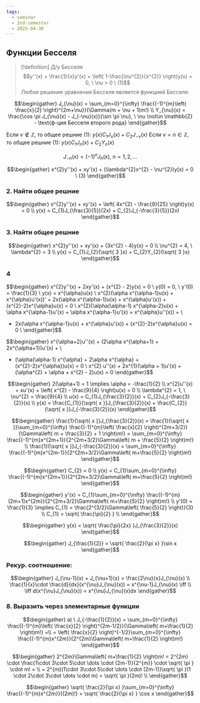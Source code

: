 ```yaml
---
tags:
  - seminar
  - 2nd-semester
  - 2025-04-30
---
```


## Функции Бесселя

> [!definition] Д/у Бесселя
> $$y''(x) + \frac{1}{x}y'(x) + \left( 1-\frac{\nu^{2}}{x^{2}} \right)y(x) = 0, \ \nu > 0 \ (1)$$
> Любое решение уравнения Бесселя является функцией Бесселя.


$$\begin{gather}
J_{\nu}(x) = \sum_{m=0}^{\infty} \frac{(-1)^{m}\left( \frac{x}{2} \right)^{2m+\nu}}{\Gamma(m + \nu + 1)m!} \\
Y_{\nu}(x) = \frac{\cos \pi J_{\nu}(x) - J_{-\nu}(x)}{\sin \pi \nu}, \ \nu \not\in \mathbb{Z} - \text{ф-ция Бесселя второго рода}
\end{gather}$$

Если $\nu \not\in\mathbb{Z}$, то общее решние (1): $y(x)C_{1}J_{\nu}(x) + C_{2}J_{-\nu}(x)$
Если $\nu = n \in\mathbb{Z}$, то общее решние (1): $y(x)C_{1}J_{n}(x) + C_{2}Y_{n}(x)$

$$J_{-n}(x) = (-1)^{n}J_{n}(x), \ n = 1,2,\dots$$

$$\begin{gather}
x^{2}y''(x) + xy'(x) + (\lambda^{2}x^{2} - \nu^{2})y(x) = 0 \ (3)
\end{gather}$$

### 2. Найти общее решние

$$\begin{gather}
x^{2}y''(x) + xy'(x) + \left( 4x^{2} - \frac{9}{25} \right)y(x) = 0 \\
y(x) = C_{1}J_{\frac{3}{5}}(2x) + C_{2}J_{-\frac{3}{5}}(2x)
\end{gather}$$

### 3. Найти общее решние

$$\begin{gather}
x^{2}y''(x) + xy'(x) + (3x^{2} - 4)y(x) = 0 \\
\nu^{2} = 4, \ \lambda^{2} = 3 \\
y(x) = C_{1}J_{2}(\sqrt{ 3 }x) + C_{2}Y_{2}(\sqrt{ 3 }x)
\end{gather}$$

### 4

$$\begin{gather}
x^{2}y''(x) + 2xy'(x) + (x^{2} - 2)y(x) = 0 \\
y(0) = 0, \ y'(0) = \frac{1}{3} \\
y(x) = x^{\alpha}u(x) \\
x^{2}(\alpha x^{\alpha-1}u(x) + x^{\alpha}u'(x))' + 2x(\alpha x^{\alpha-1}u(x) + x^{\alpha}u'(x)) + (x^{2}-2)x^{\alpha}u(x) = 0 \\
x^{2}(\alpha(\alpha-1) x^{\alpha-2}u(x) + \alpha x^{\alpha-1}u'(x) + \alpha x^{\alpha-1}u'(x) + x^{\alpha}u''(x)) + \\
+ 2x(\alpha x^{\alpha-1}u(x) + x^{\alpha}u'(x)) + (x^{2}-2)x^{\alpha}u(x) = 0 \\
\end{gather}$$

$$\begin{gather}
x^{\alpha+2}u''(x) + (2\alpha x^{\alpha+1} + 2x^{\alpha+1})u'(x) + \\
+ (\alpha(\alpha-1) x^{\alpha} + 2\alpha x^{\alpha} + (x^{2}-2)x^{\alpha})u(x) = 0 \\
x^{2} u''(x) + 2x^{1}(\alpha + 1)u'(x) + (\alpha^{2} + \alpha + x^{2} - 2)u(x) = 0
\end{gather}$$

$$\begin{gather}
2(\alpha+1) = 1 \implies \alpha = -\frac{1}{2} \\
x^{2}u''(x) + xu'(x) + \left( x^{2} - \frac{9}{4} \right)u(x) = 0 \\
\lambda^{2} = 1, \ \nu^{2} = \frac{9}{4} \\
u(x) = C_{1}J_{\frac{3}{2}}(x) + C_{2}J_{-\frac{3}{2}}(x) \\
y(x) = \frac{C_{1}}{\sqrt{ x }}J_{\frac{3}{2}}(x) + \frac{C_{2}}{\sqrt{ x }}J_{-\frac{3}{2}}(x)
\end{gather}$$

$$\begin{gather}
\frac{1}{\sqrt{ x }}J_{\frac{3}{2}}(x) = \frac{1}{\sqrt{ x }}\sum_{m=0}^{\infty} \frac{(-1)^{m}\left( \frac{x}{2} \right)^{2m+3/2}}{\Gamma\left( m + \frac{3}{2} + 1 \right)m!} = \sum_{m=0}^{\infty} \frac{(-1)^{m}x^{2m+1}}{2^{2m+3/2}\Gamma\left( m + \frac{5}{2} \right)m!} \\
\frac{1}{\sqrt{ x }}J_{-\frac{3}{2}}(x) = \sum_{m=0}^{\infty} \frac{(-1)^{m}x^{2m-1}}{2^{2m+3/2}\Gamma\left( m+\frac{5}{2} \right)m!}
\end{gather}$$

$$\begin{gather}
C_{2} = 0 \\
y(x) = C_{1}\sum_{m=0}^{\infty} \frac{(-1)^{m}x^{2m+1}}{2^{2m+3/2}\Gamma\left( m+\frac{5}{2} \right)m!}
\end{gather}$$

$$\begin{gather}
y'(x) = C_{1}\sum_{m=0}^{\infty} \frac{(-1)^{m}(2m+1)x^{2m}}{2^{2m+3/2}\Gamma\left( m+\frac{5}{2} \right)m!} \\
y'(0) = \frac{1}{3} \implies C_{1} = \frac{2^{3/2}\Gamma\left( \frac{5}{2} \right)}{3} \\
C_{1} = \sqrt{ \frac{\pi}{2} } \\
\end{gather}$$

$$\begin{gather}
y(x) = \sqrt{ \frac{\pi}{2x} }J_{\frac{3}{2}}(x)
\end{gather}$$

$$\begin{gather}
J_{\frac{1}{2}} = \sqrt{ \frac{2}{\pi x} }\sin x
\end{gather}$$

### Рекур. соотношение:

$$\begin{gather}
J_{\nu-1}(x) + J_{\nu+1}(x) = \frac{2\nu}{x}J_{\nu}(x) \\
\frac{1}{x}\cdot \frac{d}{dx}(x^{\nu}J_{\nu}(x)) = x^{\nu-1}J_{\nu}(x) \iff \\
\iff d(x^{\nu}J_{\nu}(x)) = x^{\nu}J_{\nu}(x)dx
\end{gather}$$

### 8. Выразить через элементарные функции

$$\begin{gather}
a) \ J_{-\frac{1}{2}}(x) = \sum_{m=0}^{\infty}  \frac{(-1)^{m}\left( \frac{x}{2} \right)^{2m-1/2}}{\Gamma\left( m+\frac{1}{2} \right)m!} =\\
= \left( \frac{x}{2} \right)^{-1/2}\sum_{m=0}^{\infty} \frac{(-1)^{m}x^{2m}}{2^{2m}\Gamma\left( m+\frac{1}{2} \right)m!}
\end{gather}$$

$$\begin{gather}
2^{2m}\Gamma\left( m+\frac{1}{2} \right)m! = 2^{2m} \cdot \frac{1\cdot 3\cdot 5\cdot \dots \cdot (2m-1)}{2^{m}} \cdot \sqrt{ \pi } \cdot m! = \\
= 2^{m}(1\cdot 3\cdot 5\cdot \dots \cdot (2m-1))\sqrt{ \pi }(1 \cdot 2\cdot 3\cdot \dots \cdot m) = \sqrt{ \pi }(2m)! \\
\end{gather}$$

$$\begin{gather}
\sqrt{ \frac{2}{\pi x} }\sum_{m=0}^{\infty} \frac{(-1)^{m}x^{2m}}{(2m)!} = \sqrt{ \frac{2}{\pi x} } \cos x
\end{gather}$$
